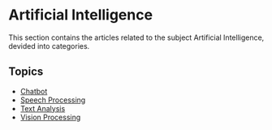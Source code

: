 # Artificial Intelligence

This section contains the articles related to the subject Artificial Intelligence, devided into categories.

## Topics

- [Chatbot](artificial-intelligence-subtopics/chatbot.md)
- [Speech Processing](artificial-intelligence-subtopics/speech-processing.md)
- [Text Analysis](artificial-intelligence-subtopics/text-analysis.md)
- [Vision Processing](artificial-intelligence-subtopics/vision-processing.md)
